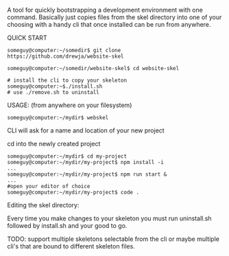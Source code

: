 A tool for quickly bootstrapping a development environment with one command. Basically just copies files from the skel directory into one of your choosing with a handy cli that once installed can be run from anywhere.

QUICK START

    someguy@computer:~/somedir$ git clone https://github.com/drewja/website-skel

    someguy@computer:~/somedir/website-skel$ cd website-skel

    # install the cli to copy your skeleton
    someguy@computer:~$./install.sh
    # use ./remove.sh to uninstall

USAGE: (from anywhere on your filesystem)

    someguy@computer:~/mydir$ webskel

CLI will ask for a name and location of your new project

cd into the newly created project


    someguy@computer:~/mydir$ cd my-project
    someguy@computer:~/mydir/my-project$ npm install -i
    ...
    someguy@computer:~/mydir/my-project$ npm run start &
    ...
    #open your editor of choice
    someguy@computer:~/mydir/my-project$ code .


Editing the skel directory:

Every time you make changes to your skeleton you must run uninstall.sh followed by install.sh and your good to go.

TODO: support multiple skeletons selectable from the cli or maybe multiple cli's that are bound to different skeleton files.